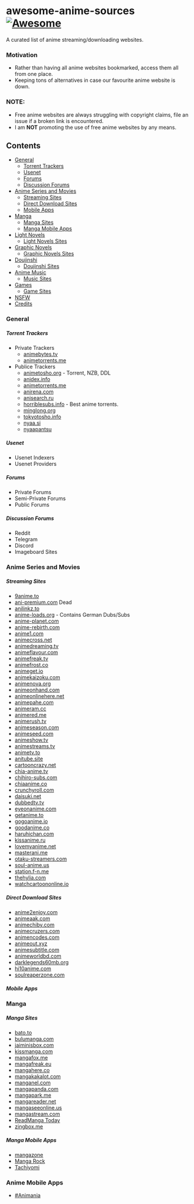 # awesome-anime-sources [![Awesome](https://cdn.rawgit.com/sindresorhus/awesome/d7305f38d29fed78fa85652e3a63e154dd8e8829/media/badge.svg)](https://github.com/sindresorhus/awesome)

A curated list of anime streaming/downloading websites.

### Motivation

* Rather than having all anime websites bookmarked, access them all from one place.
* Keeping tons of alternatives in case our favourite anime website is down.


### NOTE:

* Free anime websites are always struggling with copyright claims, file an issue if a broken link is encountered.
* I am **NOT** promoting the use of free anime websites by any means.


## Contents
* [General](https://github.com/Tweetus-Bot/awesome-anime-sources/#general)
  - [Torrent Trackers](https://github.com/Tweetus-Bot/awesome-anime-sources/#torrent-trackers)
  - [Usenet](https://github.com/Tweetus-Bot/awesome-anime-sources/#usenet)
  - [Forums](https://github.com/Tweetus-Bot/awesome-anime-sources/#forums)
  - [Discussion Forums](https://github.com/Tweetus-Bot/awesome-anime-sources/#discussion-forums)
* [Anime Series and Movies](https://github.com/Tweetus-Bot/awesome-anime-sources/#anime-series-and-movies)
  - [Streaming Sites](https://github.com/Tweetus-Bot/awesome-anime-sources/#streaming-sites)
  - [Direct Download Sites](https://github.com/Tweetus-Bot/awesome-anime-sources/#direct-download-sites)
  - [Mobile Apps](https://github.com/Tweetus-Bot/awesome-anime-sources/#mobile-apps)
* [Manga](https://github.com/Tweetus-Bot/awesome-anime-sources/#manga)
  - [Manga Sites](https://github.com/Tweetus-Bot/awesome-anime-sources/#manga-sites)
  - [Manga Mobile Apps](https://github.com/Tweetus-Bot/awesome-anime-sources/#manga-mobile-apps)
* [Light Novels](https://github.com/Tweetus-Bot/awesome-anime-sources/#light-novels)
  - [Light Novels Sites](https://github.com/Tweetus-Bot/awesome-anime-sources/#light-novels-sites)
* [Graphic Novels](https://github.com/Tweetus-Bot/awesome-anime-sources/#graphic-novels)
  - [Graphic Novels Sites](https://github.com/Tweetus-Bot/awesome-anime-sources/#graphic-novels-sites)
* [Doujinshi](https://github.com/Tweetus-Bot/awesome-anime-sources/#doujinshi)
  - [Doujinshi Sites](https://github.com/Tweetus-Bot/awesome-anime-sources/#doujinshi-sites)  
* [Anime Music](https://github.com/Tweetus-Bot/awesome-anime-sources/#anime-music)
  - [Music Sites](https://github.com/Tweetus-Bot/awesome-anime-sources/#music-sites)
* [Games](https://github.com/Tweetus-Bot/awesome-anime-sources/#games)
  - [Game Sites](https://github.com/Tweetus-Bot/awesome-anime-sources/#game-sites)
* [NSFW](https://github.com/Tweetus-Bot/awesome-anime-sources/#nsfw.md)  
* [Credits](https://github.com/Tweetus-Bot/awesome-anime-sources/#credits)

### General
##### Torrent Trackers
  - Private Trackers
    * [animebytes.tv](https://animebytes.tv/)
    * [animetorrents.me](https://animetorrents.me/)
  - Publice Trackers
    * [animetosho.org](https://animetosho.org) - Torrent, NZB, DDL
    * [anidex.info](https://anidex.info/)
    * [animetorrents.me](https://animetorrents.me/)
    * [anirena.com](https://www.anirena.com/)
    * [anisearch.ru](https://anisearch.ru/)
    * [horriblesubs.info](http://horriblesubs.info/) - Best anime torrents.
    * [minglong.org](http://tracker.minglong.org:8080/)
    * [tokyotosho.info](https://www.tokyotosho.info/)
    * [nyaa.si](https://nyaa.si/)
    * [nyaapantsu](https://nyaa.pantsu.cat/)
##### Usenet
  - Usenet Indexers
  - Usenet Providers
##### Forums
  - Private Forums
  - Semi-Private Forums
  - Public Forums
##### Discussion Forums
  - Reddit
  - Telegram
  - Discord
  - Imageboard Sites
  
### Anime Series and Movies
##### Streaming Sites
  * [9anime.to](https://9anime.to/)
  * [ani-premium.com](http://ani-premium.com/) Dead
  * [anilinkz.to](http://anilinkz.to/)
  * [anime-loads.org](https://www.anime-loads.org/) - Contains German Dubs/Subs
  * [anime-planet.com](https://www.anime-planet.com/)
  * [anime-rebirth.com](http://anime-rebirth.com/)
  * [anime1.com](http://www.anime1.com/)
  * [animecross.net](http://www.animecross.net/)
  * [animedreaming.tv](http://www.animedreaming.tv/)
  * [animeflavour.com](http://animeflavor.com/)
  * [animefreak.tv](http://www.animefreak.tv/)
  * [animefrost.co](http://animefrost.co/)
  * [animeget.io](http://animeget.io/)
  * [animekaizoku.com](https://animekaizoku.com/)
  * [animenova.org](http://animenova.org/)
  * [animeonhand.com](http://www.animeonhand.com/)
  * [animeonlinehere.net](http://animeonlinehere.net/)
  * [animepahe.com](https://animepahe.com/)
  * [animeram.cc](https://ww2.animeram.cc/)
  * [animered.me](http://animered.me/)
  * [animerush.tv](http://www.animerush.tv/)
  * [animeseason.com](http://www.animeseason.com/)
  * [animeseed.com](http://animeseed.com/)
  * [animeshow.tv](http://animeshow.tv/)
  * [animestreams.tv](https://animestreams.tv/)
  * [animetv.to](https://www2.animetv.to/)
  * [anitube.site](https://www.anitube.site/)
  * [cartooncrazy.net](http://ww1.cartooncrazy.net/)
  * [chia-anime.tv](http://www.chia-anime.tv/)
  * [chihiro-subs.com](https://chihiro-subs.com/)
  * [chiaanime.co](http://www.chiaanime.co/)
  * [crunchyroll.com](http://www.crunchyroll.com/)
  * [daisuki.net](https://www.daisuki.net/)
  * [dubbedtv.tv](http://www.dubbedtv.tv/)
  * [eyeonanime.com](http://eyeonanime.com/)
  * [getanime.to](http://getanime.to/)
  * [gogoanime.io](https://www1.gogoanime.sh/)
  * [goodanime.co](http://www.goodanime.co/)
  * [haruhichan.com](http://haruhichan.com/)
  * [kissanime.ru](http://kissanime.ru/)
  * [lovemyanime.net](http://www.lovemyanime.net/)
  * [masterani.me](https://www.masterani.me/)
  * [otaku-streamers.com](https://otaku-streamers.com/)
  * [soul-anime.us](http://www13.soul-anime.us/)
  * [station.f-n.me](https://station.f-n.me/)
  * [thehylia.com](https://anime.thehylia.com/)
  * [watchcartoononline.io](https://www.watchcartoononline.io/)
##### Direct Download Sites
  * [anime2enjoy.com](http://anime2enjoy.com/)
  * [animeaak.com](http://www.animeaak.com/)
  * [animechiby.com](http://www.animechiby.com/)
  * [animecruzers.com](http://animecruzers.com/)
  * [animencodes.com](http://animencodes.com)
  * [animeout.xyz](https://www.animeout.xyz/)
  * [animesubtitle.com](http://animesubtitle.com/)
  * [animeworldbd.com](http://animeworldbd.com)
  * [darklegends60mb.org](http://www.darklegends60mb.org/)
  * [hi10anime.com](http://hi10anime.com/)
  * [soulreaperzone.com](http://www.soulreaperzone.com/)
##### Mobile Apps

### Manga
##### Manga Sites
  * [bato.to](http://bato.to/)
  * [bulumanga.com](http://bulumanga.com/)
  * [jaiminisbox.com](https://jaiminisbox.com/)
  * [kissmanga.com](http://kissmanga.com/)
  * [mangafox.me](https://mangafox.me/)
  * [mangafreak.eu](http://mangafreak.eu/)
  * [mangahere.co](https://www.mangahere.co/)
  * [mangakakalot.com](http://mangakakalot.com/)
  * [manganel.com](http://manganel.com)
  * [mangapanda.com](http://www.mangapanda.com/)
  * [mangapark.me](http://mangapark.me/)
  * [mangareader.net](http://www.mangareader.net/)
  * [mangaseeonline.us](http://mangaseeonline.us/)
  * [mangastream.com](http://mangastream.com/)
  * [ReadManga Today](https://www.readmng.com/)
  * [zingbox.me](http://www.zingbox.me/)
##### Manga Mobile Apps
  * [mangazone](https://play.google.com/store/apps/details?id=com.ng.mangazone&hl=en)
  * [Manga Rock](https://play.google.com/store/apps/details?id=com.notabasement.mangarock.android.titan)
  * [Tachiyomi](https://github.com/inorichi/tachiyomi)
   
### Anime Mobile Apps
* [#Animania](http://www.mobi24.net/#anime)
